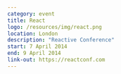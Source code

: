 ```yaml
---
category: event
title: React
logo: /resources/img/react.png
location: London
description: "Reactive Conference"
start: 7 April 2014
end: 9 April 2014
link-out: https://reactconf.com
---
```

